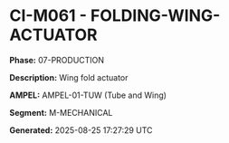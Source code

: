 # CI-M061 - FOLDING-WING-ACTUATOR

**Phase:** 07-PRODUCTION

**Description:** Wing fold actuator

**AMPEL:** AMPEL-01-TUW (Tube and Wing)

**Segment:** M-MECHANICAL

**Generated:** 2025-08-25 17:27:29 UTC
